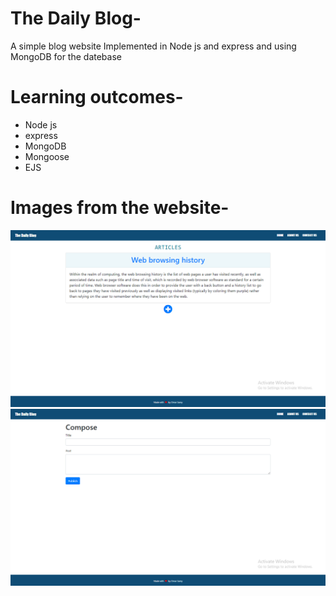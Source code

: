 # The Daily Blog-

A simple blog website Implemented in Node js and express and using MongoDB for the datebase

# Learning outcomes-
  * Node js
  * express
  * MongoDB
  * Mongoose
  * EJS
  
  # Images from the website-
   <img src="images/Home.png">

   <img src="images/compose.png">
